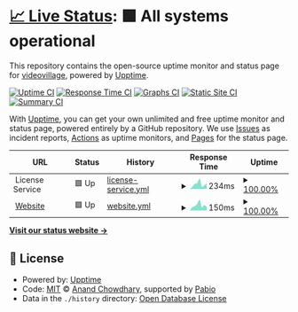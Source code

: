 # [📈 Live Status](https://videovillage.github.io/status): <!--live status--> **🟩 All systems operational**

This repository contains the open-source uptime monitor and status page for [videovillage](https://videovillage.com), powered by [Upptime](https://github.com/upptime/upptime).

[![Uptime CI](https://github.com/videovillage/status/workflows/Uptime%20CI/badge.svg)](https://github.com/videovillage/status/actions?query=workflow%3A%22Uptime+CI%22)
[![Response Time CI](https://github.com/videovillage/status/workflows/Response%20Time%20CI/badge.svg)](https://github.com/videovillage/status/actions?query=workflow%3A%22Response+Time+CI%22)
[![Graphs CI](https://github.com/videovillage/status/workflows/Graphs%20CI/badge.svg)](https://github.com/videovillage/status/actions?query=workflow%3A%22Graphs+CI%22)
[![Static Site CI](https://github.com/videovillage/status/workflows/Static%20Site%20CI/badge.svg)](https://github.com/videovillage/status/actions?query=workflow%3A%22Static+Site+CI%22)
[![Summary CI](https://github.com/videovillage/status/workflows/Summary%20CI/badge.svg)](https://github.com/videovillage/status/actions?query=workflow%3A%22Summary+CI%22)

With [Upptime](https://upptime.js.org), you can get your own unlimited and free uptime monitor and status page, powered entirely by a GitHub repository. We use [Issues](https://github.com/videovillage/status/issues) as incident reports, [Actions](https://github.com/videovillage/status/actions) as uptime monitors, and [Pages](https://videovillage.github.io/status) for the status page.

<!--start: status pages-->
<!-- This summary is generated by Upptime (https://github.com/upptime/upptime) -->
<!-- Do not edit this manually, your changes will be overwritten -->
<!-- prettier-ignore -->
| URL | Status | History | Response Time | Uptime |
| --- | ------ | ------- | ------------- | ------ |
| <img alt="" src="https://icons.duckduckgo.com/ip3/null.ico" height="13"> License Service | 🟩 Up | [license-service.yml](https://github.com/videovillage/status/commits/HEAD/history/license-service.yml) | <details><summary><img alt="Response time graph" src="./graphs/license-service/response-time-week.png" height="20"> 234ms</summary><br><a href="https://status.videovillage.com/history/license-service"><img alt="Response time 197" src="https://img.shields.io/endpoint?url=https%3A%2F%2Fraw.githubusercontent.com%2Fvideovillage%2Fstatus%2FHEAD%2Fapi%2Flicense-service%2Fresponse-time.json"></a><br><a href="https://status.videovillage.com/history/license-service"><img alt="24-hour response time 355" src="https://img.shields.io/endpoint?url=https%3A%2F%2Fraw.githubusercontent.com%2Fvideovillage%2Fstatus%2FHEAD%2Fapi%2Flicense-service%2Fresponse-time-day.json"></a><br><a href="https://status.videovillage.com/history/license-service"><img alt="7-day response time 234" src="https://img.shields.io/endpoint?url=https%3A%2F%2Fraw.githubusercontent.com%2Fvideovillage%2Fstatus%2FHEAD%2Fapi%2Flicense-service%2Fresponse-time-week.json"></a><br><a href="https://status.videovillage.com/history/license-service"><img alt="30-day response time 225" src="https://img.shields.io/endpoint?url=https%3A%2F%2Fraw.githubusercontent.com%2Fvideovillage%2Fstatus%2FHEAD%2Fapi%2Flicense-service%2Fresponse-time-month.json"></a><br><a href="https://status.videovillage.com/history/license-service"><img alt="1-year response time 197" src="https://img.shields.io/endpoint?url=https%3A%2F%2Fraw.githubusercontent.com%2Fvideovillage%2Fstatus%2FHEAD%2Fapi%2Flicense-service%2Fresponse-time-year.json"></a></details> | <details><summary><a href="https://status.videovillage.com/history/license-service">100.00%</a></summary><a href="https://status.videovillage.com/history/license-service"><img alt="All-time uptime 100.00%" src="https://img.shields.io/endpoint?url=https%3A%2F%2Fraw.githubusercontent.com%2Fvideovillage%2Fstatus%2FHEAD%2Fapi%2Flicense-service%2Fuptime.json"></a><br><a href="https://status.videovillage.com/history/license-service"><img alt="24-hour uptime 100.00%" src="https://img.shields.io/endpoint?url=https%3A%2F%2Fraw.githubusercontent.com%2Fvideovillage%2Fstatus%2FHEAD%2Fapi%2Flicense-service%2Fuptime-day.json"></a><br><a href="https://status.videovillage.com/history/license-service"><img alt="7-day uptime 100.00%" src="https://img.shields.io/endpoint?url=https%3A%2F%2Fraw.githubusercontent.com%2Fvideovillage%2Fstatus%2FHEAD%2Fapi%2Flicense-service%2Fuptime-week.json"></a><br><a href="https://status.videovillage.com/history/license-service"><img alt="30-day uptime 100.00%" src="https://img.shields.io/endpoint?url=https%3A%2F%2Fraw.githubusercontent.com%2Fvideovillage%2Fstatus%2FHEAD%2Fapi%2Flicense-service%2Fuptime-month.json"></a><br><a href="https://status.videovillage.com/history/license-service"><img alt="1-year uptime 100.00%" src="https://img.shields.io/endpoint?url=https%3A%2F%2Fraw.githubusercontent.com%2Fvideovillage%2Fstatus%2FHEAD%2Fapi%2Flicense-service%2Fuptime-year.json"></a></details>
| <img alt="" src="https://icons.duckduckgo.com/ip3/videovillage.com.ico" height="13"> [Website](https://videovillage.com) | 🟩 Up | [website.yml](https://github.com/videovillage/status/commits/HEAD/history/website.yml) | <details><summary><img alt="Response time graph" src="./graphs/website/response-time-week.png" height="20"> 150ms</summary><br><a href="https://status.videovillage.com/history/website"><img alt="Response time 140" src="https://img.shields.io/endpoint?url=https%3A%2F%2Fraw.githubusercontent.com%2Fvideovillage%2Fstatus%2FHEAD%2Fapi%2Fwebsite%2Fresponse-time.json"></a><br><a href="https://status.videovillage.com/history/website"><img alt="24-hour response time 165" src="https://img.shields.io/endpoint?url=https%3A%2F%2Fraw.githubusercontent.com%2Fvideovillage%2Fstatus%2FHEAD%2Fapi%2Fwebsite%2Fresponse-time-day.json"></a><br><a href="https://status.videovillage.com/history/website"><img alt="7-day response time 150" src="https://img.shields.io/endpoint?url=https%3A%2F%2Fraw.githubusercontent.com%2Fvideovillage%2Fstatus%2FHEAD%2Fapi%2Fwebsite%2Fresponse-time-week.json"></a><br><a href="https://status.videovillage.com/history/website"><img alt="30-day response time 139" src="https://img.shields.io/endpoint?url=https%3A%2F%2Fraw.githubusercontent.com%2Fvideovillage%2Fstatus%2FHEAD%2Fapi%2Fwebsite%2Fresponse-time-month.json"></a><br><a href="https://status.videovillage.com/history/website"><img alt="1-year response time 140" src="https://img.shields.io/endpoint?url=https%3A%2F%2Fraw.githubusercontent.com%2Fvideovillage%2Fstatus%2FHEAD%2Fapi%2Fwebsite%2Fresponse-time-year.json"></a></details> | <details><summary><a href="https://status.videovillage.com/history/website">100.00%</a></summary><a href="https://status.videovillage.com/history/website"><img alt="All-time uptime 100.00%" src="https://img.shields.io/endpoint?url=https%3A%2F%2Fraw.githubusercontent.com%2Fvideovillage%2Fstatus%2FHEAD%2Fapi%2Fwebsite%2Fuptime.json"></a><br><a href="https://status.videovillage.com/history/website"><img alt="24-hour uptime 100.00%" src="https://img.shields.io/endpoint?url=https%3A%2F%2Fraw.githubusercontent.com%2Fvideovillage%2Fstatus%2FHEAD%2Fapi%2Fwebsite%2Fuptime-day.json"></a><br><a href="https://status.videovillage.com/history/website"><img alt="7-day uptime 100.00%" src="https://img.shields.io/endpoint?url=https%3A%2F%2Fraw.githubusercontent.com%2Fvideovillage%2Fstatus%2FHEAD%2Fapi%2Fwebsite%2Fuptime-week.json"></a><br><a href="https://status.videovillage.com/history/website"><img alt="30-day uptime 100.00%" src="https://img.shields.io/endpoint?url=https%3A%2F%2Fraw.githubusercontent.com%2Fvideovillage%2Fstatus%2FHEAD%2Fapi%2Fwebsite%2Fuptime-month.json"></a><br><a href="https://status.videovillage.com/history/website"><img alt="1-year uptime 100.00%" src="https://img.shields.io/endpoint?url=https%3A%2F%2Fraw.githubusercontent.com%2Fvideovillage%2Fstatus%2FHEAD%2Fapi%2Fwebsite%2Fuptime-year.json"></a></details>

<!--end: status pages-->

[**Visit our status website →**](https://videovillage.github.io/status)

## 📄 License

- Powered by: [Upptime](https://github.com/upptime/upptime)
- Code: [MIT](./LICENSE) © [Anand Chowdhary](https://anandchowdhary.com), supported by [Pabio](https://pabio.com)
- Data in the `./history` directory: [Open Database License](https://opendatacommons.org/licenses/odbl/1-0/)
